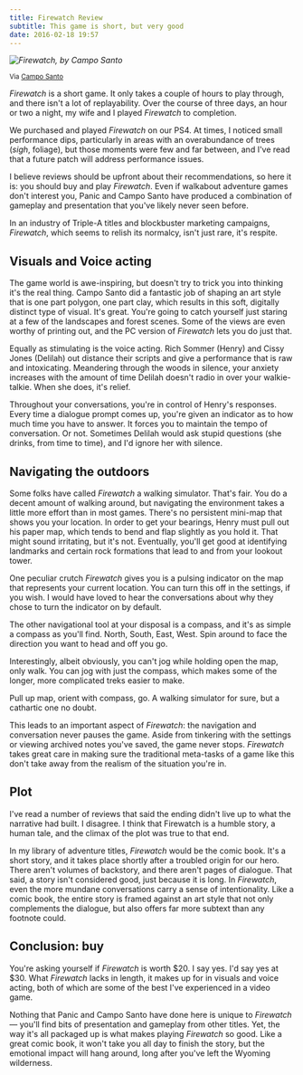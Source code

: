 ```yaml
---
title: Firewatch Review
subtitle: This game is short, but very good 
date: 2016-02-18 19:57
---
```


_![Firewatch, by Campo Santo](http://i.imgur.com/tmBrubi.jpg)_

<small>Via <a href="http://blog.camposanto.com/post/138965082204/firewatch-launch-wallpaper-when-we-redid-the">Campo Santo</a></small>

_Firewatch_ is a short game. It only takes a couple of hours to play through, and there isn't a lot of replayability. Over the course of three days, an hour or two a night, my wife and I played _Firewatch_ to completion. 

We purchased and played _Firewatch_ on our PS4. At times, I noticed small performance dips, particularly in areas with an overabundance of trees (_sigh_, foliage), but those moments were few and far between, and I've read that a future patch will address performance issues. 

I believe reviews should be upfront about their recommendations, so here it is: you should buy and play _Firewatch_. Even if walkabout adventure games don't interest you, Panic and Campo Santo have produced a combination of gameplay and presentation that you've likely never seen before. 

In an industry of Triple-A titles and blockbuster marketing campaigns, _Firewatch_, which seems to relish its normalcy, isn't just rare, it's respite.

## Visuals and Voice acting

The game world is awe-inspiring, but doesn't try to trick you into thinking it's the real thing. Campo Santo did a fantastic job of shaping an art style that is one part polygon, one part clay, which results in this soft, digitally distinct type of visual. It's great. You're going to catch yourself just staring at a few of the landscapes and forest scenes. Some of the views are even worthy of printing out, and the PC version of _Firewatch_ lets you do just that.  

Equally as stimulating is the voice acting. Rich Sommer (Henry) and Cissy Jones (Delilah) out distance their scripts and give a performance that is raw and intoxicating. Meandering through the woods in silence, your anxiety increases with the amount of time Delilah doesn't radio in over your walkie-talkie. When she does, it's relief. 

Throughout your conversations, you're in control of Henry's responses. Every time a dialogue prompt comes up, you're given an indicator as to how much time you have to answer. It forces you to maintain the tempo of conversation. Or not. Sometimes Delilah would ask stupid questions (she drinks, from time to time), and I'd ignore her with silence. 

## Navigating the outdoors

Some folks have called _Firewatch_ a walking simulator. That's fair. You do a decent amount of walking around, but navigating the environment takes a little more effort than in most games. There's no persistent mini-map that shows you your location. In order to get your bearings, Henry must pull out his paper map, which tends to bend and flap slightly as you hold it. That might sound irritating, but it's not. Eventually, you'll get good at identifying landmarks and certain rock formations that lead to and from your lookout tower. 

One peculiar crutch _Firewatch_ gives you is a pulsing indicator on the map that represents your current location. You can turn this off in the settings, if you wish. I would have loved to hear the conversations about why they chose to turn the indicator on by default. 

The other navigational tool at your disposal is a compass, and it's as simple a compass as you'll find. North, South, East, West. Spin around to face the direction you want to head and off you go. 

Interestingly, albeit obviously, you can't jog while holding open the map, only walk. You can jog with just the compass, which makes some of the longer, more complicated treks easier to make. 

Pull up map, orient with compass, go. A walking simulator for sure, but a cathartic one no doubt.

This leads to an important aspect of _Firewatch_: the navigation and conversation never pauses the game. Aside from tinkering with the settings or viewing archived notes you've saved, the game never stops. _Firewatch_ takes great care in making sure the traditional meta-tasks of a game like this don't take away from the realism of the situation you're in. 

## Plot 

I've read a number of reviews that said the ending didn't live up to what the narrative had built. I disagree. I think that Firewatch is a humble story, a human tale, and the climax of the plot was true to that end. 

In my library of adventure titles, _Firewatch_ would be the comic book. It's a short story, and it takes place shortly after a troubled origin for our hero. There aren't volumes of backstory, and there aren't pages of dialogue. That said, a story isn't considered good, just because it is long. In _Firewatch_, even the more mundane conversations carry a sense of intentionality. Like a comic book, the entire story is framed against an art style that not only complements the dialogue, but also offers far more subtext than any footnote could. 

## Conclusion: buy

You're asking yourself if _Firewatch_ is worth $20. I say yes. I'd say yes at $30. What _Firewatch_ lacks in length, it makes up for in visuals and voice acting, both of which are some of the best I've experienced in a video game. 

Nothing that Panic and Campo Santo have done here is unique to _Firewatch_ — you'll find bits of presentation and gameplay from other titles. Yet, the way it's all packaged up is what makes playing _Firewatch_ so good. Like a great comic book, it won't take you all day to finish the story, but the emotional impact will hang around, long after you've left the Wyoming wilderness. 

